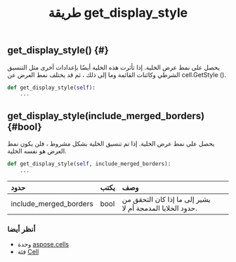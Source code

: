 ﻿---
title: طريقة get_display_style
second_title: Aspose.Cells for Python via .NET API المراجع
description:
type: docs
weight: 110
url: /ar/python-net/aspose.cells/cell/get_display_style/
is_root: false
---
##  get_display_style() {#}
يحصل على نمط عرض الخلية.
إذا تأثرت هذه الخلية أيضًا بإعدادات أخرى مثل التنسيق الشرطي وكائنات القائمة وما إلى ذلك ،
ثم قد يختلف نمط العرض عن cell.GetStyle ().



```python
def get_display_style(self):
    ...
```




##  get_display_style(include_merged_borders) {#bool}
يحصل على نمط عرض الخلية.
إذا تم تنسيق الخلية بشكل مشروط ، فلن يكون نمط العرض هو نفسه الخلية.



```python
def get_display_style(self, include_merged_borders):
    ...
```


| حدود| يكتب| وصف|
| :- | :- | :- |
| include_merged_borders | bool | يشير إلى ما إذا كان التحقق من حدود الخلايا المدمجة أم لا.|



###  أنظر أيضا
* وحدة [aspose.cells](../../)
* فئة [Cell](/cells/ar/python-net/aspose.cells/cell)
